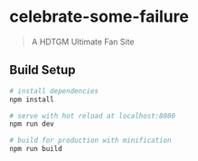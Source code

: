 # celebrate-some-failure

> A HDTGM Ultimate Fan Site

## Build Setup

``` bash
# install dependencies
npm install

# serve with hot reload at localhost:8080
npm run dev

# build for production with minification
npm run build
```